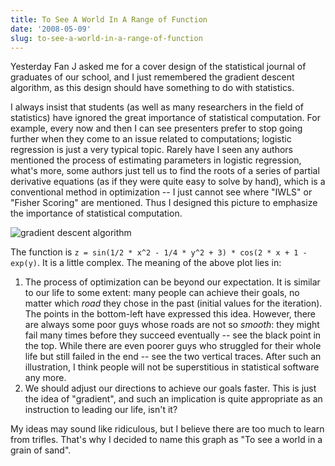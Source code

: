 ```yaml
---
title: To See A World In A Range of Function
date: '2008-05-09'
slug: to-see-a-world-in-a-range-of-function
---
```


Yesterday Fan J asked me for a cover design of the statistical journal of graduates of our school, and I just remembered the gradient descent algorithm, as this design should have something to do with statistics.

I always insist that students (as well as many researchers in the field of statistics) have ignored the great importance of statistical computation. For example, every now and then I can see presenters prefer to stop going further when they come to an issue related to computations; logistic regression is just a very typical topic. Rarely have I seen any authors mentioned the process of estimating parameters in logistic regression, what's more, some authors just tell us to find the roots of a series of partial derivative equations (as if they were quite easy to solve by hand), which is a conventional method in optimization -- I just cannot see where "IWLS" or "Fisher Scoring" are mentioned. Thus I designed this picture to emphasize the importance of statistical computation.

![gradient descent algorithm](https://db.yihui.org/imgur/QSJXS.png)

The function is `z = sin(1/2 * x^2 - 1/4 * y^2 + 3) * cos(2 * x + 1 - exp(y)`. It is a little complex. The meaning of the above plot lies in:

1. The process of optimization can be beyond our expectation. It is similar to our life to some extent: many people can achieve their goals, no matter which _road_ they chose in the past (initial values for the iteration). The points in the bottom-left have expressed this idea. However, there are always some poor guys whose roads are not so _smooth_: they might fail many times before they succeed eventually -- see the black point in the top. While there are even poorer guys who struggled for their whole life but still failed in the end -- see the two vertical traces. After such an illustration, I think people will not be superstitious in statistical software any more.
1. We should adjust our directions to achieve our goals faster. This is just the idea of "gradient", and such an implication is quite appropriate as an instruction to leading our life, isn't it?

My ideas may sound like ridiculous, but I believe there are too much to learn from trifles. That's why I decided to name this graph as "To see a world in a grain of sand".

